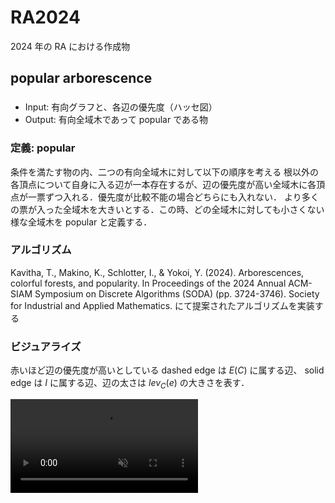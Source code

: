 # RA2024
2024 年の RA における作成物

## popular arborescence
###
- Input: 有向グラフと、各辺の優先度（ハッセ図）
- Output: 有向全域木であって popular である物
### 定義: popular
条件を満たす物の内、二つの有向全域木に対して以下の順序を考える
根以外の各頂点について自身に入る辺が一本存在するが、辺の優先度が高い全域木に各頂点が一票ずつ入れる．優先度が比較不能の場合どちらにも入れない．
より多くの票が入った全域木を大きいとする．この時、どの全域木に対しても小さくない様な全域木を popular と定義する．

### アルゴリズム
Kavitha, T., Makino, K., Schlotter, I., & Yokoi, Y. (2024). Arborescences, colorful forests, and popularity. In Proceedings of the 2024 Annual ACM-SIAM Symposium on Discrete Algorithms (SODA) (pp. 3724-3746). Society for Industrial and Applied Mathematics.
にて提案されたアルゴリズムを実装する

### ビジュアライズ
赤いほど辺の優先度が高いとしている
dashed edge は $E(C)$ に属する辺、 solid edge は $I$ に属する辺、辺の太さは $lev_C(e)$ の大きさを表す．
<div><video controls src="https://github.com/hotman78/RA2024/assets/10681598/d7c30b57-7542-44b3-a62d-63c47fc9a4fb" muted="false"></video></div>




